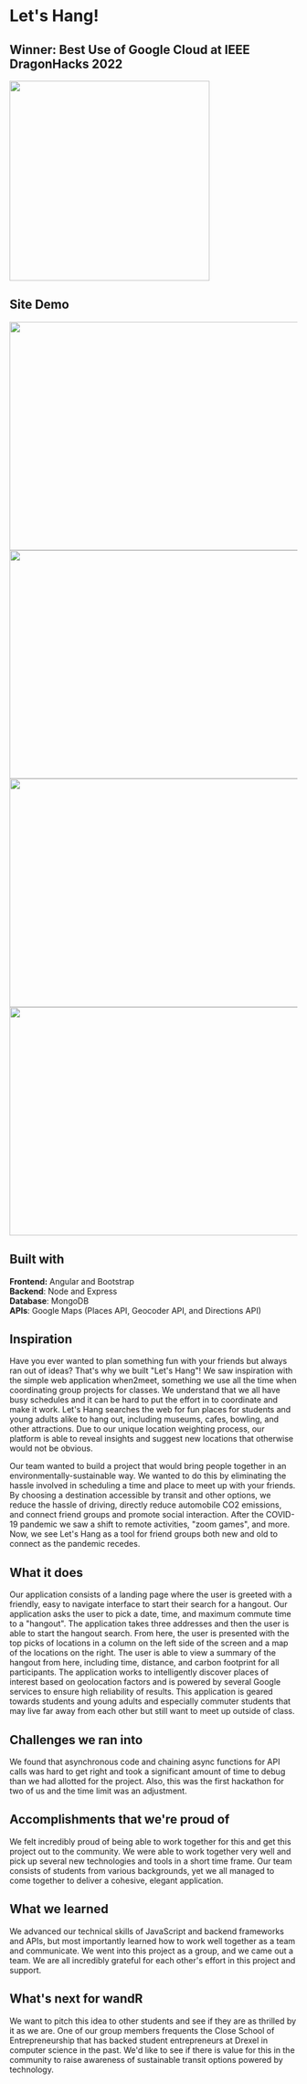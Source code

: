 # Let's Hang!

## Winner: Best Use of Google Cloud at IEEE DragonHacks 2022

<img src="https://challengepost-s3-challengepost.netdna-ssl.com/photos/production/software_photos/001/921/565/datas/gallery.jpg" width="350" height="350" />

## Site Demo
<img src="https://challengepost-s3-challengepost.netdna-ssl.com/photos/production/software_photos/001/922/369/datas/gallery.jpg" width="550" height="400" />
<img src="https://challengepost-s3-challengepost.netdna-ssl.com/photos/production/software_photos/001/922/371/datas/gallery.jpg" width="550" height="400" />
<img src="https://challengepost-s3-challengepost.netdna-ssl.com/photos/production/software_photos/001/922/479/datas/gallery.jpg" width="550" height="400" />
<img src="https://challengepost-s3-challengepost.netdna-ssl.com/photos/production/software_photos/001/927/677/datas/gallery.jpg" width="550" height="400" />

## Built with
**Frontend:** Angular and Bootstrap  
**Backend**: Node and Express  
**Database**: MongoDB  
**APIs**: Google Maps (Places API, Geocoder API, and Directions API)

## Inspiration
Have you ever wanted to plan something fun with your friends but always ran out of ideas? That's why we built "Let's Hang"! We saw inspiration with the simple web application when2meet, something we use all the time when coordinating group projects for classes. We understand that we all have busy schedules and it can be hard to put the effort in to coordinate and make it work. Let's Hang searches the web for fun places for students and young adults alike to hang out, including museums, cafes, bowling, and other attractions. Due to our unique location weighting process, our platform is able to reveal insights and suggest new locations that otherwise would not be obvious.

Our team wanted to build a project that would bring people together in an environmentally-sustainable way. We wanted to do this by eliminating the hassle involved in scheduling a time and place to meet up with your friends. By choosing a destination accessible by transit and other options, we reduce the hassle of driving, directly reduce automobile CO2 emissions, and connect friend groups and promote social interaction. After the COVID-19 pandemic we saw a shift to remote activities, "zoom games", and more. Now, we see Let's Hang as a tool for friend groups both new and old to connect as the pandemic recedes.

## What it does
Our application consists of a landing page where the user is greeted with a friendly, easy to navigate interface to start their search for a hangout. Our application asks the user to pick a date, time, and maximum commute time to a "hangout". The application takes three addresses and then the user is able to start the hangout search. From here, the user is presented with the top picks of locations in a column on the left side of the screen and a map of the locations on the right. The user is able to view a summary of the hangout from here, including time, distance, and carbon footprint for all participants. The application works to intelligently discover places of interest based on geolocation factors and is powered by several Google services to ensure high reliability of results. This application is geared towards students and young adults and especially commuter students that may live far away from each other but still want to meet up outside of class.

## Challenges we ran into
We found that asynchronous code and chaining async functions for API calls was hard to get right and took a significant amount of time to debug than we had allotted for the project. Also, this was the first hackathon for two of us and the time limit was an adjustment.

## Accomplishments that we're proud of
We felt incredibly proud of being able to work together for this and get this project out to the community. We were able to work together very well and pick up several new technologies and tools in a short time frame. Our team consists of students from various backgrounds, yet we all managed to come together to deliver a cohesive, elegant application.

## What we learned
We advanced our technical skills of JavaScript and backend frameworks and APIs, but most importantly learned how to work well together as a team and communicate. We went into this project as a group, and we came out a team. We are all incredibly grateful for each other's effort in this project and support.

## What's next for wandR
We want to pitch this idea to other students and see if they are as thrilled by it as we are. One of our group members frequents the Close School of Entrepreneurship that has backed student entrepreneurs at Drexel in computer science in the past. We'd like to see if there is value for this in the community to raise awareness of sustainable transit options powered by technology.